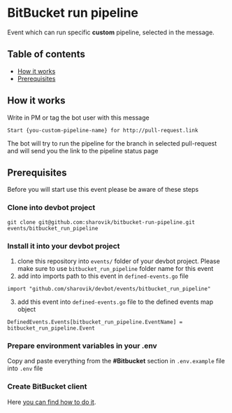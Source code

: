 # BitBucket run pipeline
Event which can run specific **custom** pipeline, selected in the message.

## Table of contents
- [How it works](#how-it-works)
- [Prerequisites](#prerequisites)

## How it works
Write in PM or tag the bot user with this message
```
Start {you-custom-pipeline-name} for http://pull-request.link
```
The bot will try to run the pipeline for the branch in selected pull-request and will send you the link to the pipeline status page

## Prerequisites
Before you will start use this event please be aware of these steps

### Clone into devbot project
```
git clone git@github.com:sharovik/bitbucket-run-pipeline.git events/bitbucket_run_pipeline
```

### Install it into your devbot project
1. clone this repository into `events/` folder of your devbot project. Please make sure to use `bitbucket_run_pipeline` folder name for this event 
2. add into imports path to this event in `defined-events.go` file
``` 
import "github.com/sharovik/devbot/events/bitbucket_run_pipeline"
```
3. add this event into `defined-events.go` file to the defined events map object
``` 
DefinedEvents.Events[bitbucket_run_pipeline.EventName] = bitbucket_run_pipeline.Event
```

### Prepare environment variables in your .env
Copy and paste everything from the **#Bitbucket** section in `.env.example` file into `.env` file

### Create BitBucket client
Here [you can find how to do it](https://github.com/sharovik/devbot/blob/master/documentation/bitbucket_client_configuration.md).

